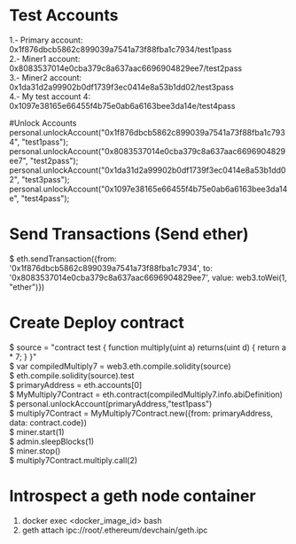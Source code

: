# Test Accounts
1.- Primary account: 0x1f876dbcb5862c899039a7541a73f88fba1c7934/test1pass<br />
2.- Miner1  account: 0x8083537014e0cba379c8a637aac6696904829ee7/test2pass<br />
3.- Miner2  account: 0x1da31d2a99902b0df1739f3ec0414e8a53b1dd02/test3pass<br />
4.- My test account 4: 0x1097e38165e66455f4b75e0ab6a6163bee3da14e/test4pass<br />

#Unlock Accounts
 personal.unlockAccount("0x1f876dbcb5862c899039a7541a73f88fba1c7934", "test1pass");
 personal.unlockAccount("0x8083537014e0cba379c8a637aac6696904829ee7", "test2pass");
 personal.unlockAccount("0x1da31d2a99902b0df1739f3ec0414e8a53b1dd02", "test3pass");
 personal.unlockAccount("0x1097e38165e66455f4b75e0ab6a6163bee3da14e", "test4pass");
 
# Send Transactions (Send ether)
$ eth.sendTransaction({from: '0x1f876dbcb5862c899039a7541a73f88fba1c7934', to: '0x8083537014e0cba379c8a637aac6696904829ee7', value: web3.toWei(1, "ether")})<br />

# Create Deploy contract
$ source = "contract test { function multiply(uint a) returns(uint d) { return a * 7; } }"<br />
$ var compiledMultiply7 = web3.eth.compile.solidity(source)<br />
$ eth.compile.solidity(source).test <br />
$ primaryAddress = eth.accounts[0] <br />
$ MyMultiply7Contract = eth.contract(compiledMultiply7.info.abiDefinition)<br />
$ personal.unlockAccount(primaryAddress,"test1pass")<br />
$ multiply7Contract = MyMultiply7Contract.new({from: primaryAddress, data: contract.code})<br />
$ miner.start(1)<br />
$ admin.sleepBlocks(1)<br />
$ miner.stop()<br />
$ multiply7Contract.multiply.call(2)<br />


# Introspect a geth node container
1. docker exec <docker_image_id> bash
2. geth attach ipc://root/.ethereum/devchain/geth.ipc